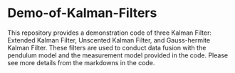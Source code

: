 # Demo-of-Kalman-Filters
This repository provides a demonstration code of three Kalman Filter: Extended Kalman Filter, Unscented Kalman Filter, and Gauss-hermite Kalman Filter. These filters are used to conduct data fusion with the pendulum model and the measurement model provided in the code. Please see more details from the markdowns in the code.
